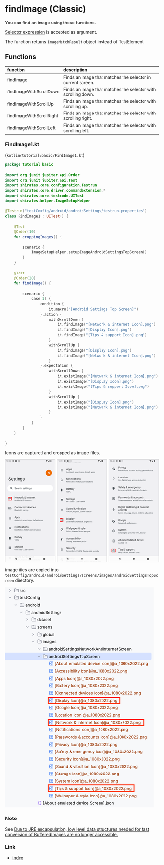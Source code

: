 # findImage (Classic)

You can find an image using these functions.

[Selector expression](../../selector_and_nickname/selector_expression.md) is accepted as argument.

The function returns `ImageMatchResult` object instead of TestElement.

## Functions

| function                 | description                                                    |
|:-------------------------|:---------------------------------------------------------------|
| findImage                | Finds an image that matches the selector in current screen.    |
| findImageWithScrollDown  | Finds an image that matches the selector with scrolling down.  |
| findImageWithScrollUp    | Finds an image that matches the selector with scrolling up.    |
| findImageWithScrollRight | Finds an image that matches the selector with scrolling right. |
| findImageWithScrollLeft  | Finds an image that matches the selector with scrolling left.  |

### FindImage1.kt

(`kotlin/tutorial/basic/FindImage1.kt`)

```kotlin
package tutorial.basic

import org.junit.jupiter.api.Order
import org.junit.jupiter.api.Test
import shirates.core.configuration.Testrun
import shirates.core.driver.commandextension.*
import shirates.core.testcode.UITest
import shirates.helper.ImageSetupHelper

@Testrun("testConfig/android/androidSettings/testrun.properties")
class FindImage1 : UITest() {

    @Test
    @Order(10)
    fun croppingImages() {

        scenario {
            ImageSetupHelper.setupImageAndroidSettingsTopScreen()
        }
    }

    @Test
    @Order(20)
    fun findImage() {

        scenario {
            case(1) {
                condition {
                    it.macro("[Android Settings Top Screen]")
                }.action {
                    withScrollDown {
                        it.findImage("[Network & internet Icon].png")
                        it.findImage("[Display Icon].png")
                        it.findImage("[Tips & support Icon].png")
                    }
                    withScrollUp {
                        it.findImage("[Display Icon].png")
                        it.findImage("[Network & internet Icon].png")
                    }
                }.expectation {
                    withScrollDown {
                        it.existImage("[Network & internet Icon].png")
                        it.existImage("[Display Icon].png")
                        it.existImage("[Tips & support Icon].png")
                    }
                    withScrollUp {
                        it.existImage("[Display Icon].png")
                        it.existImage("[Network & internet Icon].png")
                    }
                }
            }
        }
    }

}
```

Icons are captured and cropped as image files.

![](_images/crop_icon.png)

Image files are copied into `testConfig/android/androidSettings/screens/images/androidSettingsTopScreen` directory.

![](_images/prepare_image.png)

### Note

See [Due to JRE encapsulation, low level data structures needed for fast conversion of BufferedImages are no longer accessible.](../../../troubleshooting/errors/dueToJREencapsulationLowLevelDataStructuresNeededForFastConversionOfBufferedImagesAreNoLongerAccessible.md)

### Link

- [index](../../../index.md)
